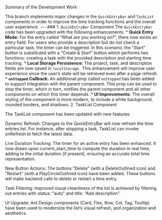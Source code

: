  Summary of the Development Work 

This branch implements major changes in the `QuickEntryBar` and `TaskList` components in order to improve the time tracking functions and the overall user experience. --- ### 1. `QuickEntryBar` Component The `QuickEntryBar` code has been upgraded with the following enhancements: * **Quick Entry Mode:** For the entry called “What are you working on?”, there now exists an entry field. For users who provide a description but do not check a particular task, the timer can be triggered. In this scenario, the “Start” button is substituted with a “Create & Start” button which performs two functions: creating a task with the provided description and starting time tracking. * **Local Storage Persistence:** The project, task, and description fields are now saved in `localStorage.` This enhancement will improve user experience since the user’s state will be retrieved even after a page refresh. * **`onStopped` Callback:** An additional prop called `onStopped` has been added to support integration with the parent component. This prop can be used to stop the timer, which in turn, notifies the parent component and all other components on which this timer depends. * **UI Improvements:** The overall styling of the component is more modern, to include a white background, rounded borders, and shadows. 
2. TaskList Component

The TaskList component has been updated with new features:  

Dynamic Refresh: Changes to the QuickEntryBar will now refresh the time entries list. For instance, after stopping a task, TaskList can invoke onRefresh to fetch the latest data.  

Live Duration Tracking: The timer for an active entry has been enhanced. It now draws upon current_start_time to compute the duration in real time, adding to the initial duration (if present), ensuring an accurate total time representation.  

New Button Actions: The buttons “Delete” (with a DeleteOutlined icon) and “Restart” (with a PlayCircleOutlined icon) have been added. These buttons will make backend calls to delete or restart a time entry.  

Task Filtering: Improved visual cleanliness of the list is achieved by filtering out entries with status: “auto” and title: “Add description”.  

UI Upgrade: Ant Design components (Card, Flex, Row, Col, Tag, Tooltip) have been used to modernize the list’s visual refresh, and organization and aesthetics.

